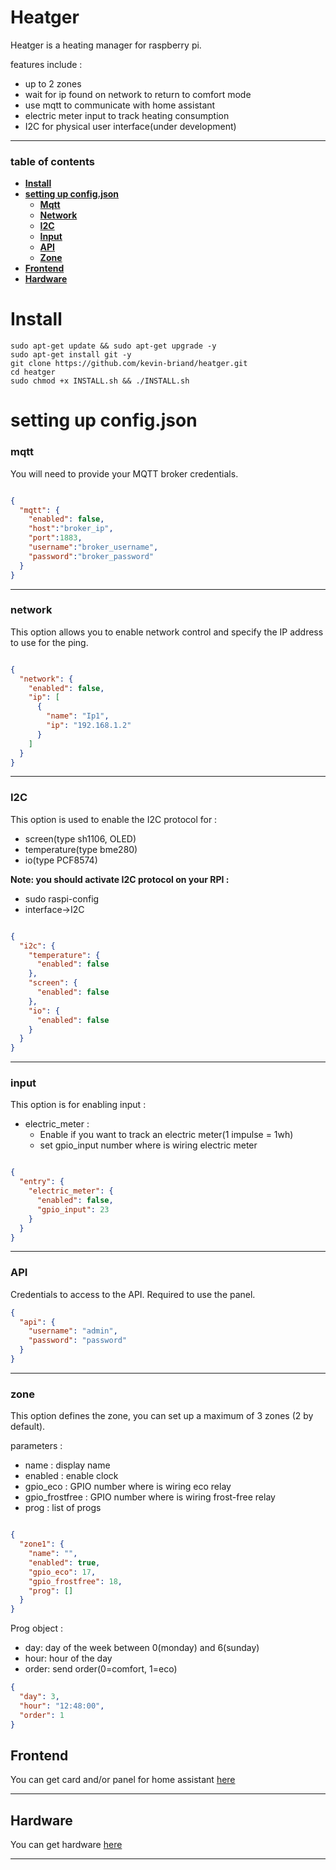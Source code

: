 # Heatger
Heatger is a heating manager for raspberry pi.

features include : 
 - up to 2 zones
 - wait for ip found on network to return to comfort mode
 - use mqtt to communicate with home assistant
 - electric meter input to track heating consumption
 - I2C for physical user interface(under development)

---

### table of contents
- **[Install](#install)**
- **[setting up config.json](#setting-up-configjson)**
  - **[Mqtt](#mqtt)**
  - **[Network](#network)**
  - **[I2C](#i2c)**
  - **[Input](#input)**
  - **[API](#API)**
  - **[Zone](#zone)**
- **[Frontend](#Frontend)**
- **[Hardware](#Hardware)**

# Install
```shell
sudo apt-get update && sudo apt-get upgrade -y
sudo apt-get install git -y
git clone https://github.com/kevin-briand/heatger.git
cd heatger
sudo chmod +x INSTALL.sh && ./INSTALL.sh
```

# setting up config.json
### mqtt
You will need to provide your MQTT broker credentials.
```json

{
  "mqtt": {
    "enabled": false,
    "host":"broker_ip",
    "port":1883,
    "username":"broker_username",
    "password":"broker_password"
  }
}
```
---
### network
This option allows you to enable network control and specify the IP address to use for the ping.

```json

{
  "network": {
    "enabled": false,
    "ip": [
      {
        "name": "Ip1",
        "ip": "192.168.1.2"
      }
    ]
  }
}
```
---
### I2C
This option is used to enable the I2C protocol for :
 - screen(type sh1106, OLED)
 - temperature(type bme280)
 - io(type PCF8574)

**Note: you should activate I2C protocol on your RPI :**
 - sudo raspi-config
 - interface->I2C
```json

{
  "i2c": {
    "temperature": {
      "enabled": false
    },
    "screen": {
      "enabled": false
    },
    "io": {
      "enabled": false
    }
  }
}
```
---
### input
This option is for enabling input :
 - electric_meter :
    - Enable if you want to track an electric meter(1 impulse = 1wh)
    - set gpio_input number where is wiring electric meter
```json

{
  "entry": {
    "electric_meter": {
      "enabled": false,
      "gpio_input": 23
    }
  }
}
```
---
### API
Credentials to access to the API. Required to use the panel.
```json
{
  "api": {
    "username": "admin",
    "password": "password"
  }
}
```
---
### zone
This option defines the zone, you can set up a maximum of 3 zones (2 by default).

parameters :
 - name : display name
 - enabled : enable clock
 - gpio_eco : GPIO number where is wiring eco relay
 - gpio_frostfree : GPIO number where is wiring frost-free relay
 - prog : list of progs

```json

{
  "zone1": {
    "name": "",
    "enabled": true,
    "gpio_eco": 17,
    "gpio_frostfree": 18,
    "prog": []
  }
}
```
 Prog object :
 - day: day of the week between 0(monday) and 6(sunday)
 - hour: hour of the day
 - order: send order(0=comfort, 1=eco)
```json
{
  "day": 3,
  "hour": "12:48:00",
  "order": 1
}
```

## Frontend

You can get card and/or panel for home assistant [here](https://github.com/kevin-briand/heatger_frontend)

---
## Hardware

You can get hardware [here](https://github.com/kevin-briand/heatger_hardware)

---

